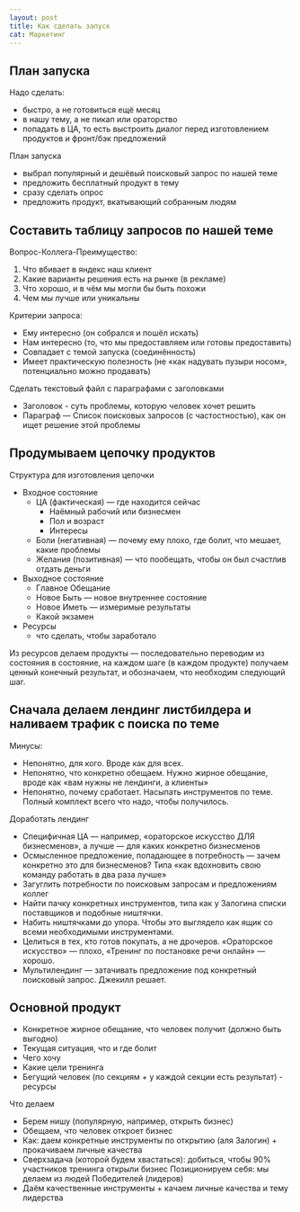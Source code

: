 ```yaml
---
layout: post
title: Как сделать запуск
cat: Маркетинг
---
```


## План запуска

Надо сделать:

- быстро, а не готовиться ещё месяц
- в нашу тему, а не пикап или ораторство
- попадать в ЦА, то есть выстроить диалог перед изготовлением продуктов и фронт/бэк предложений

План запуска

- выбрал популярный и дешёвый поисковый запрос по нашей теме
- предложить бесплатный продукт в тему
- сразу сделать опрос
- предложить продукт, вкатывающий собранным людям

## Составить таблицу запросов по нашей теме

Вопрос-Коллега-Преимущество:

1. Что вбивает в яндекс наш клиент
2. Какие варианты решения есть на рынке (в рекламе)
3. Что хорошо, и в чём мы могли бы быть похожи
4. Чем мы лучше или уникальны

Критерии запроса:

- Ему интересно (он собрался и пошёл искать)
- Нам интересно (то, что мы предоставляем или готовы предоставить)
- Совпадает с темой запуска (соединённость)
- Имеет практическую полезность (не «как надувать пузыри носом», потенциально можно продавать)

Сделать текстовый файл с параграфами с заголовками

- Заголовок - суть проблемы, которую человек хочет решить
- Параграф — Список поисковых запросов (с частостностью), как он ищет решение этой проблемы

## Продумываем цепочку продуктов

Структура для изготовления цепочки

- Входное состояние
  - ЦА (фактическая) — где находится сейчас
    - Наёмный рабочий или бизнесмен
    - Пол и возраст
    - Интересы
  - Боли (негативная) — почему ему плохо, где болит, что мешает, какие проблемы
  - Желания (позитивная) — что пообещать, чтобы он был счастлив отдать деньги
- Выходное состояние
  - Главное Обещание
  - Новое Быть — новое внутреннее состояние
  - Новое Иметь — измеримые результаты
  - Какой экзамен
- Ресурсы
  - что сделать, чтобы заработало

Из ресурсов делаем продукты — последовательно переводим из состояния в состояние, на каждом шаге (в каждом продукте) получаем ценный конечный результат, и обозначаем, что необходим следующий шаг.

## Сначала делаем лендинг листбилдера и наливаем трафик с поиска по теме

Минусы:

- Непонятно, для кого. Вроде как для всех.
- Непонятно, что конкретно обещаем. Нужно жирное обещание, вроде как «вам нужны не лендинги, а клиенты»
- Непонятно, почему сработает. Насыпать инструментов по теме. Полный комплект всего что надо, чтобы получилось.

Доработать лендинг

- Специфичная ЦА — например, «ораторское искусство ДЛЯ бизнесменов», а лучше — для каких конкретно бизнесменов
- Осмысленное предложение, попадающее в потребность — зачем конкретно это для бизнесменов? Типа «как вдохновить свою команду работать в два раза лучше»
- Загуглить потребности по поисковым запросам и предложениям коллег
- Найти пачку конкретных инструментов, типа как у Залогина списки поставщиков и подобные ништячки.
- Набить ништячками до упора. Чтобы это выглядело как ящик со всеми необходимыми инструментами.
- Целиться в тех, кто готов покупать, а не дрочеров. «Ораторское искусство» — плохо, «Тренинг по постановке речи онлайн» — хорошо.
- Мультилендинг — затачивать предложение под конкретный поисковый запрос. Джекилл решает.

## Основной продукт

- Конкретное жирное обещание, что человек получит (должно быть выгодно)
- Текущая ситуация, что и где болит
- Чего хочу
- Какие цели тренинга
- Бегущий человек (по секциям + у каждой секции есть результат) - ресурсы

Что делаем

- Берем нишу (популярную, например, открыть бизнес)
- Обещаем, что человек откроет бизнес
- Как: даем конкретные инструменты по открытию (аля Залогин) + прокачиваем личные качества
- Сверхзадача (которой будем хвастаться): добиться, чтобы 90% участников тренинга открыли бизнес
Позиционируем себя: мы делаем из людей Победителей (лидеров)
- Даём качественные инструменты + качаем личные качества и тему лидерства
